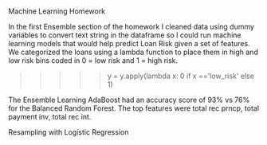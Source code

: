 ### 
Machine Learning Homework 

In the first Ensemble section of the homework I cleaned data using dummy variables to convert text string in the dataframe so I could run machine learning models that would help predict Loan Risk given a set of features. We categorized the loans using a lambda function to place them in high and low risk bins coded in 0 = low risk and 1 = high risk. 

>>>>>y = y.apply(lambda x: 0 if x =='low_risk' else 1)

The Ensemble Learning AdaBoost had an accuracy score of 93% vs 76% for the Balanced Random Forest. 
The top features were total rec prncp, total payment inv, total rec int. 

Resampling with Logistic Regression 



